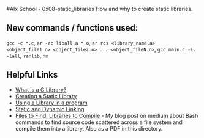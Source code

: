 #Alx School - 0x08-static_libraries
How and why to create static libraries.
## New commands / functions used:
``gcc -c *.c``, ``ar -rc liball.a *.o``, ``ar rcs <library_name.a> <object_file1.o> <object_file2.o> ... <object_fileN.o>``, ``gcc main.c -L. -lall``, ``ranlib``, ``nm``
## Helpful Links
* [What is a C Library?](http://docencia.ac.upc.edu/FIB/USO/Bibliografia/unix-c-libraries.html#what_is_a_library)
* [Creating a Static Library](http://docencia.ac.upc.edu/FIB/USO/Bibliografia/unix-c-libraries.html#creating_static_archive)
* [Using a Library in a program](http://docencia.ac.upc.edu/FIB/USO/Bibliografia/unix-c-libraries.html#using_static_archive)
* [Static and Dynamic Linking](https://www.youtube.com/watch?v=eW5he5uFBNM)
* [Files to Find, Libraries to Compile](https://medium.com/@Concativerse/files-to-find-56a64e3ed059#.e1db59ely) - My blog post on medium about Bash commands to find source code scattered across a file system and compile them into a library. Also as a PDF in this directory.
